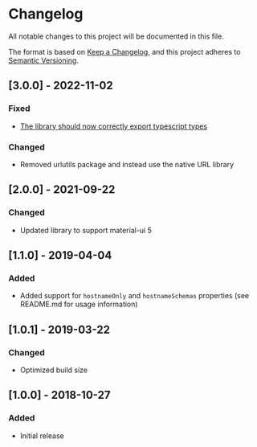 # Changelog
All notable changes to this project will be documented in this file.

The format is based on [Keep a Changelog](https://keepachangelog.com/en/1.0.0/),
and this project adheres to [Semantic Versioning](https://semver.org/spec/v2.0.0.html).

## [3.0.0] - 2022-11-02
### Fixed
- [The library should now correctly export typescript types](https://github.com/alexplumb/material-ui-linkify/issues/7)
### Changed
- Removed urlutils package and instead use the native URL library

## [2.0.0] - 2021-09-22
### Changed
- Updated library to support material-ui 5

## [1.1.0] - 2019-04-04
### Added
- Added support for `hostnameOnly` and `hostnameSchemas` properties (see README.md for usage information)

## [1.0.1] - 2019-03-22
### Changed
- Optimized build size

## [1.0.0] - 2018-10-27
### Added
- Initial release
